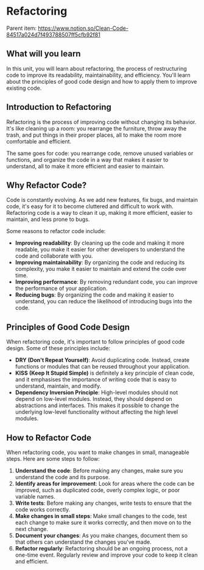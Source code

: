 # Refactoring

Parent item: https://www.notion.so/Clean-Code-84517a024d7f493788507ff5cfb92f81

## What will you learn

In this unit, you will learn about refactoring, the process of restructuring code to improve its readability, maintainability, and efficiency. You'll learn about the principles of good code design and how to apply them to improve existing code.

## Introduction to Refactoring

Refactoring is the process of improving code without changing its behavior. It's like cleaning up a room: you rearrange the furniture, throw away the trash, and put things in their proper places, all to make the room more comfortable and efficient.

The same goes for code: you rearrange code, remove unused variables or functions, and organize the code in a way that makes it easier to understand, all to make it more efficient and easier to maintain.

## Why Refactor Code?

Code is constantly evolving. As we add new features, fix bugs, and maintain code, it's easy for it to become cluttered and difficult to work with. Refactoring code is a way to clean it up, making it more efficient, easier to maintain, and less prone to bugs.

Some reasons to refactor code include:

- **Improving readability**: By cleaning up the code and making it more readable, you make it easier for other developers to understand the code and collaborate with you.
- **Improving maintainability**: By organizing the code and reducing its complexity, you make it easier to maintain and extend the code over time.
- **Improving performance**: By removing redundant code, you can improve the performance of your application.
- **Reducing bugs**: By organizing the code and making it easier to understand, you can reduce the likelihood of introducing bugs into the code.

## Principles of Good Code Design

When refactoring code, it's important to follow principles of good code design. Some of these principles include:

- **DRY (Don't Repeat Yourself)**: Avoid duplicating code. Instead, create functions or modules that can be reused throughout your application.
- **KISS** **(Keep It Stupid Simple)** is definitely a key principle of clean code, and it emphasises the importance of writing code that is easy to understand, maintain, and modify.
- **Dependency Inversion Principle**: High-level modules should not depend on low-level modules. Instead, they should depend on abstractions and interfaces. This makes it possible to change the underlying low-level functionality without affecting the high level modules.

## How to Refactor Code

When refactoring code, you want to make changes in small, manageable steps. Here are some steps to follow:

1. **Understand the code**: Before making any changes, make sure you understand the code and its purpose.
2. **Identify areas for improvement**: Look for areas where the code can be improved, such as duplicated code, overly complex logic, or poor variable names.
3. **Write tests**: Before making any changes, write tests to ensure that the code works correctly.
4. **Make changes in small steps**: Make small changes to the code, test each change to make sure it works correctly, and then move on to the next change.
5. **Document your changes**: As you make changes, document them so that others can understand the changes you've made.
6. **Refactor regularly**: Refactoring should be an ongoing process, not a one-time event. Regularly review and improve your code to keep it clean and efficient.